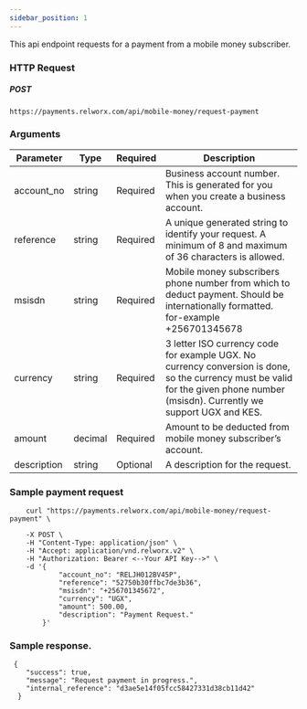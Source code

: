 ```yaml
---
sidebar_position: 1
---
```


This api endpoint requests for a payment from a mobile money subscriber.

### HTTP Request

##### POST
```
https://payments.relworx.com/api/mobile-money/request-payment 
```

### Arguments

|Parameter	|Type	|Required|	Description|
|-----------|-------|--------|------------------
|account_no |string| Required|Business account number. This is generated for you when you create a business account.
|reference	|string	|Required	|A unique generated string to identify your request. A minimum of 8 and maximum of 36 characters is allowed.
|msisdn	    |string	|Required	|Mobile money subscribers phone number from which to deduct payment. Should be internationally formatted. for-example +256701345678
|currency	|string	|Required	|3 letter ISO currency code for example UGX. No currency conversion is done, so the currency must be valid for the given phone number (msisdn). Currently we support UGX and KES.
|amount	    |decimal|	Required|	Amount to be deducted from mobile money subscriber’s account.
|description|	string|	Optional|	A description for the request.

### Sample payment request

```
    curl "https://payments.relworx.com/api/mobile-money/request-payment" \

    -X POST \
    -H "Content-Type: application/json" \
    -H "Accept: application/vnd.relworx.v2" \
    -H "Authorization: Bearer <--Your API Key-->" \
    -d '{
            "account_no": "RELJH012BV45P",
            "reference": "52750b30ffbc7de3b36",
            "msisdn": "+256701345672",
            "currency": "UGX",
            "amount": 500.00,
            "description": "Payment Request."
        }'
```
### Sample response.
```
 {
    "success": true,
    "message": "Request payment in progress.",
    "internal_reference": "d3ae5e14f05fcc58427331d38cb11d42"
  }
```